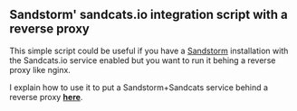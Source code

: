 ## Sandstorm' sandcats.io integration script with a reverse proxy

This simple script could be useful if you have a [Sandstorm](https://sandstorm.io) installation with the Sandcats.io service enabled but you want to run it behing a reverse proxy like nginx. 

I explain how to use it to put a Sandstorm+Sandcats service behind a reverse proxy **[here](https://juanjoalvarez.net/en/detail/2017/jan/12/how-set-sandstorm-behind-reverse-proxy-keeping-you/)**.

